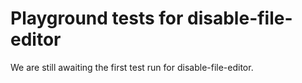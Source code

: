 # Playground tests for disable-file-editor
We are still awaiting the first test run for disable-file-editor.
